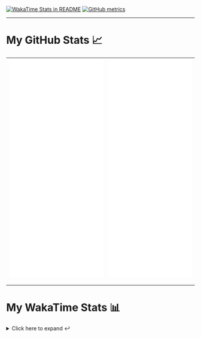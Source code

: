 [![WakaTime Stats in README](https://github.com/LOsioChico/LOsioChico/actions/workflows/waka.yml/badge.svg)](https://github.com/LOsioChico/LOsioChico/actions/workflows/waka.yml) [![GitHub metrics](https://github.com/LOsioChico/LOsioChico/actions/workflows/metrics.yml/badge.svg)](https://github.com/LOsioChico/LOsioChico/actions/workflows/metrics.yml)

---

# My GitHub Stats 📈

| ![](./assets/metrics.svg) | ![](./assets/metrics2.svg) |
| ------------------------- | -------------------------- |

---

# My WakaTime Stats 📊

<details>
<summary>Click here to expand ↩️</summary>
<br>

<!--START_SECTION:waka-->
![Code Time](http://img.shields.io/badge/Code%20Time-1%2C757%20hrs%206%20mins-blue)

![Lines of code](https://img.shields.io/badge/From%20Hello%20World%20I%27ve%20Written-342.0%20thousand%20lines%20of%20code-blue)

**🐱 My GitHub Data** 

> 📦 555.8 kB Used in GitHub's Storage 
 > 
> 🏆 1,240 Contributions in the Year 2024
 > 
> 🚫 Not Opted to Hire
 > 
> 📜 18 Public Repositories 
 > 
> 🔑 29 Private Repositories 
 > 
**I'm a Night 🦉** 

```text
🌞 Morning                587 commits         ████░░░░░░░░░░░░░░░░░░░░░   14.66 % 
🌆 Daytime                1229 commits        ████████░░░░░░░░░░░░░░░░░   30.69 % 
🌃 Evening                1341 commits        ████████░░░░░░░░░░░░░░░░░   33.48 % 
🌙 Night                  848 commits         █████░░░░░░░░░░░░░░░░░░░░   21.17 % 
```
📅 **I'm Most Productive on Thursday** 

```text
Monday                   566 commits         ████░░░░░░░░░░░░░░░░░░░░░   14.13 % 
Tuesday                  629 commits         ████░░░░░░░░░░░░░░░░░░░░░   15.71 % 
Wednesday                453 commits         ███░░░░░░░░░░░░░░░░░░░░░░   11.31 % 
Thursday                 728 commits         █████░░░░░░░░░░░░░░░░░░░░   18.18 % 
Friday                   609 commits         ████░░░░░░░░░░░░░░░░░░░░░   15.21 % 
Saturday                 686 commits         ████░░░░░░░░░░░░░░░░░░░░░   17.13 % 
Sunday                   334 commits         ██░░░░░░░░░░░░░░░░░░░░░░░   08.34 % 
```


📊 **This Week I Spent My Time On** 

```text
💬 Programming Languages: 
Scala                    6 hrs 24 mins       ███████████░░░░░░░░░░░░░░   43.34 % 
TypeScript               5 hrs 35 mins       █████████░░░░░░░░░░░░░░░░   37.76 % 
Other                    1 hr 16 mins        ██░░░░░░░░░░░░░░░░░░░░░░░   08.57 % 
Markdown                 39 mins             █░░░░░░░░░░░░░░░░░░░░░░░░   04.43 % 
JSON                     21 mins             █░░░░░░░░░░░░░░░░░░░░░░░░   02.39 % 
```

**I Mostly Code in TypeScript** 

```text
TypeScript               27 repos            █████████████░░░░░░░░░░░░   52.94 % 
Scala                    5 repos             ██░░░░░░░░░░░░░░░░░░░░░░░   09.80 % 
Python                   3 repos             █░░░░░░░░░░░░░░░░░░░░░░░░   05.88 % 
Java                     2 repos             █░░░░░░░░░░░░░░░░░░░░░░░░   03.92 % 
Astro                    2 repos             █░░░░░░░░░░░░░░░░░░░░░░░░   03.92 % 
```




 Last Updated on 28/09/2024 01:00:52 UTC
<!--END_SECTION:waka-->

## </details>
